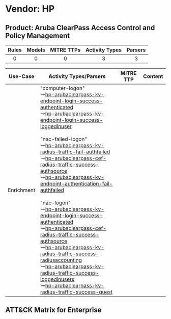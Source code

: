 Vendor: HP
==========
Product: Aruba ClearPass Access Control and Policy Management
-------------------------------------------------------------
| Rules | Models | MITRE TTPs | Activity Types | Parsers |
|:-----:|:------:|:----------:|:--------------:|:-------:|
|   0   |   0    |     0      |       3        |    3    |

|  Use-Case  | Activity Types/Parsers    | MITRE TTP | Content    |
|:----------:| ---- | --------- | ---- |
| Enrichment |  "computer-logon"<br> ↳[hp-arubaclearpass-kv-endpoint-login-success-authenticated](Ps/pC_hparubaclearpasskvendpointloginsuccessauthenticated.md)<br> ↳[hp-arubaclearpass-kv-endpoint-login-success-loggedinuser](Ps/pC_hparubaclearpasskvendpointloginsuccessloggedinuser.md)<br><br> "nac-failed-logon"<br> ↳[hp-arubaclearpass-kv-radius-traffic-fail-authfailed](Ps/pC_hparubaclearpasskvradiustrafficfailauthfailed.md)<br> ↳[hp-arubaclearpass-cef-radius-traffic-success-authsource](Ps/pC_hparubaclearpasscefradiustrafficsuccessauthsource.md)<br> ↳[hp-arubaclearpass-kv-endpoint-authentication-fail-authfailed](Ps/pC_hparubaclearpasskvendpointauthenticationfailauthfailed.md)<br><br> "nac-logon"<br> ↳[hp-arubaclearpass-kv-endpoint-login-success-authenticated](Ps/pC_hparubaclearpasskvendpointloginsuccessauthenticated.md)<br> ↳[hp-arubaclearpass-cef-radius-traffic-success-authsource](Ps/pC_hparubaclearpasscefradiustrafficsuccessauthsource.md)<br> ↳[hp-arubaclearpass-kv-radius-traffic-success-radiusaccounting](Ps/pC_hparubaclearpasskvradiustrafficsuccessradiusaccounting.md)<br> ↳[hp-arubaclearpass-kv-radius-traffic-success-loggedinusers](Ps/pC_hparubaclearpasskvradiustrafficsuccessloggedinusers.md)<br> ↳[hp-arubaclearpass-kv-radius-traffic-success-guest](Ps/pC_hparubaclearpasskvradiustrafficsuccessguest.md)<br> |    | [](RM/r_m_hp_aruba_clearpass_access_control_and_policy_management_Enrichment.md) |

ATT&CK Matrix for Enterprise
----------------------------
